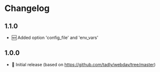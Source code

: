 # Changelog

## 1.1.0

* 🆕 Added option 'config_file' and 'env_vars'  

## 1.0.0

* 🎉 Initial release (based on https://github.com/tadly/webdav/tree/master)  
